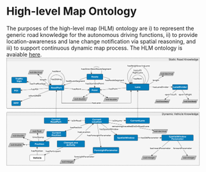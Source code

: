 # High-level Map Ontology

The purposes of the high-level map (HLM) ontology are i) to represent the generic road knowledge for the  autonomous driving functions, ii) to provide location-awareness and lane change notification via spatial reasoning, and iii) to support continuous dynamic map process.
The HLM ontology is avaiable [here](https://github.com/claireqiu/MapOntologies/blob/5d343697d71a47309044e12238046fbe18db83b8/HighLevelMapOntology.ttl). 
![alt text](Figure/HighLevelMapOntology.png)
